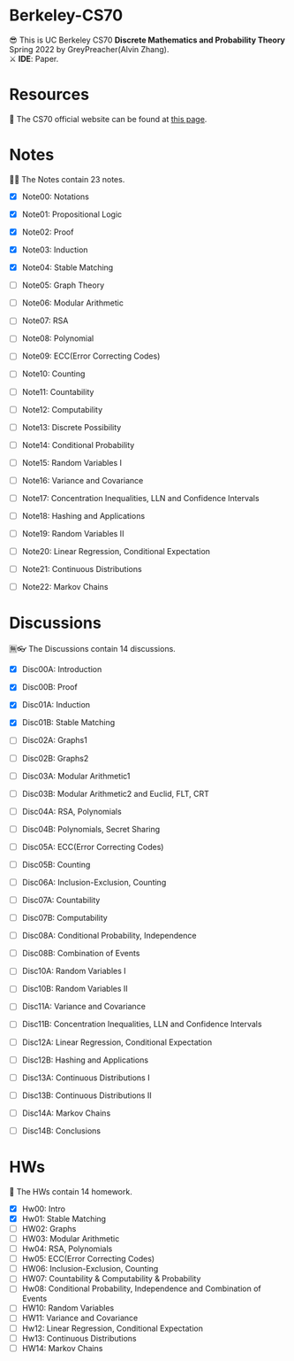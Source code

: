 # Berkeley-CS70
😎 This is UC Berkeley CS70 **Discrete Mathematics and Probability Theory** Spring 2022 by GreyPreacher(Alvin Zhang).  
⚔ **IDE**: Paper.

# Resources
📖 The CS70 official website can be found at [this page](https://www.sp22.eecs70.org/).  


# Notes
🐱‍👓 The Notes contain 23 notes.

- [x] Note00: Notations
- [x] Note01: Propositional Logic
- [x] Note02: Proof
- [x] Note03: Induction
- [x] Note04: Stable Matching
- [ ] Note05: Graph Theory
- [ ] Note06: Modular Arithmetic
- [ ] Note07: RSA
- [ ] Note08: Polynomial
- [ ] Note09: ECC(Error Correcting Codes)
- [ ] Note10: Counting
- [ ] Note11: Countability
- [ ] Note12: Computability
- [ ] Note13: Discrete Possibility
- [ ] Note14: Conditional Probability
- [ ] Note15: Random Variables I
- [ ] Note16: Variance and Covariance
- [ ] Note17: Concentration Inequalities, LLN and Confidence Intervals
- [ ] Note18: Hashing and Applications
- [ ] Note19: Random Variables II
- [ ] Note20: Linear Regression, Conditional Expectation
- [ ] Note21: Continuous Distributions
- [ ] Note22: Markov Chains


# Discussions
🈚👓 The Discussions contain 14 discussions.

- [x] Disc00A: Introduction
- [x] Disc00B: Proof
- [x] Disc01A: Induction
- [x] Disc01B: Stable Matching
- [ ] Disc02A: Graphs1
- [ ] Disc02B: Graphs2
- [ ] Disc03A: Modular Arithmetic1
- [ ] Disc03B: Modular Arithmetic2 and Euclid, FLT, CRT
- [ ] Disc04A: RSA, Polynomials
- [ ] Disc04B: Polynomials, Secret Sharing
- [ ] Disc05A: ECC(Error Correcting Codes)
- [ ] Disc05B: Counting
- [ ] Disc06A: Inclusion-Exclusion, Counting
- [ ] Disc07A: Countability
- [ ] Disc07B: Computability
- [ ] Disc08A: Conditional Probability, Independence
- [ ] Disc08B: Combination of Events
- [ ] Disc10A: Random Variables I
- [ ] Disc10B: Random Variables II
- [ ] Disc11A: Variance and Covariance
- [ ] Disc11B: Concentration Inequalities, LLN and Confidence Intervals
- [ ] Disc12A: Linear Regression, Conditional Expectation
- [ ] Disc12B: Hashing and Applications
- [ ] Disc13A: Continuous Distributions I
- [ ] Disc13B: Continuous Distributions II
- [ ] Disc14A: Markov Chains
- [ ] Disc14B: Conclusions


# HWs
🎫 The HWs contain 14 homework. 

- [x] Hw00: Intro
- [x] Hw01: Stable Matching
- [ ] HW02: Graphs
- [ ] HW03: Modular Arithmetic
- [ ] Hw04: RSA, Polynomials
- [ ] Hw05: ECC(Error Correcting Codes)
- [ ] HW06: Inclusion-Exclusion, Counting
- [ ] HW07: Countability & Computability & Probability
- [ ] Hw08: Conditional Probability, Independence and Combination of Events
- [ ] HW10: Random Variables
- [ ] HW11: Variance and Covariance
- [ ] Hw12: Linear Regression, Conditional Expectation
- [ ] Hw13: Continuous Distributions
- [ ] HW14: Markov Chains
